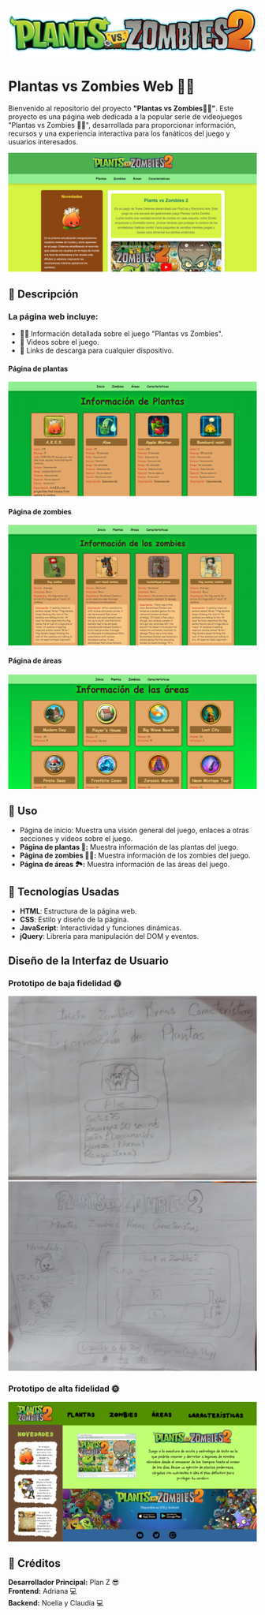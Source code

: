 ![logo](/assets/img/logo.png)

# Plantas vs Zombies Web 🌻🧟

Bienvenido al repositorio del proyecto **"Plantas vs Zombies🌻🧟"**. Este proyecto es una página web dedicada a la popular serie de videojuegos "Plantas vs Zombies 🌻🧟", desarrollada para proporcionar información, recursos y una experiencia interactiva para los fanáticos del juego y usuarios interesados.

![principal](./assets/img/inicio.png)

## 📌 Descripción

### La página web incluye:

- 🌻🧟 Información detallada sobre el juego "Plantas vs Zombies".
- 📱 Videos sobre el juego.
- 🔗 Links de descarga para cualquier dispositivo.<br>
#### Página de plantas
![plantas](./assets/img/plantas.png)
#### Página de zombies
![zombies](./assets/img/zombies.png)
#### Página de áreas
![áreas](./assets/img/areas.png)

## 📌 Uso

- Página de inicio: Muestra una visión general del juego, enlaces a otras secciones y videos sobre el juego.
- **Página de plantas 🌱:** Muestra información de las plantas del juego.
- **Página de zombies 🧟‍♀️:** Muestra información de los zombies del juego.
- **Página de áreas 🏞️:** Muestra información de las áreas del juego.

## 📌 Tecnologías Usadas

- **HTML**: Estructura de la página web.
- **CSS**: Estilo y diseño de la página.
- **JavaScript**: Interactividad y funciones dinámicas.
- **jQuery**: Librería para manipulación del DOM y eventos.

## Diseño de la Interfaz de Usuario
### Prototipo de baja fidelidad 🌞
![baja](./assets/img/baja1.jpeg)
![baja](./assets/img/baja2.jpeg)
### Prototipo de alta fidelidad 🌞
![alta](./assets/img/protoInicio.png)

## 📌 Créditos

**Desarrollador Principal:** Plan Z 😎<br>
**Frontend:** Adriana 💻<br>
**Backend:** Noelia y Claudia 💻<br>
